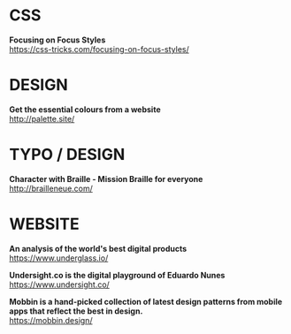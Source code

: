 # CSS

**Focusing on Focus Styles**  
https://css-tricks.com/focusing-on-focus-styles/


# DESIGN

**Get the essential colours from a website**  
http://palette.site/


# TYPO / DESIGN

**Character with Braille - Mission Braille for everyone**  
http://brailleneue.com/


# WEBSITE 

**An analysis of the world's best digital products**  
https://www.underglass.io/  

**Undersight.co is the digital playground of Eduardo Nunes**  
https://www.undersight.co/

**Mobbin is a hand-picked collection of latest design patterns from mobile apps that reflect the best in design.**  
https://mobbin.design/
